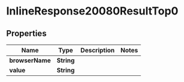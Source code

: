 # InlineResponse20080ResultTop0

## Properties
Name | Type | Description | Notes
------------ | ------------- | ------------- | -------------
**browserName** | **String** |  | 
**value** | **String** |  | 
